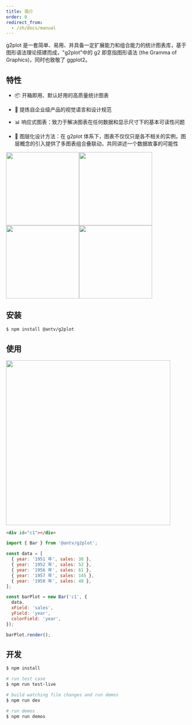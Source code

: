 ```yaml
---
title: 简介
order: 0
redirect_from:
  - /zh/docs/manual
---
```


g2plot 是一套简单、易用、并具备一定扩展能力和组合能力的统计图表库，基于图形语法理论搭建而成，"g2plot"中的 g2 即意指图形语法 (the Gramma of Graphics)，同时也致敬了 ggplot2。

## 特性

- 📦 开箱即用、默认好用的高质量统计图表

- 🎨 提炼自企业级产品的视觉语言和设计规范

- 📊 响应式图表：致力于解决图表在任何数据和显示尺寸下的基本可读性问题

- 🔳 图层化设计方法：在 g2plot 体系下，图表不仅仅只是各不相关的实例，图层概念的引入提供了多图表组合叠联动，共同讲述一个数据故事的可能性

<img src="https://gw.alipayobjects.com/mdn/rms_d314dd/afts/img/A*MjhQQLsbWeQAAAAAAAAAAABkARQnAQ" width="200"><img src="https://gw.alipayobjects.com/mdn/rms_d314dd/afts/img/A*CkSoSpPfWQMAAAAAAAAAAABkARQnAQ" width="200"><img src="https://gw.alipayobjects.com/mdn/rms_d314dd/afts/img/A*ZYmtSqcNDtkAAAAAAAAAAABkARQnAQ" width="200"><img src="https://gw.alipayobjects.com/mdn/rms_d314dd/afts/img/A*gV_JQZVbDWAAAAAAAAAAAABkARQnAQ" width="200">

## 安装

```bash
$ npm install @antv/g2plot
```

## 使用

<img src="https://gw.alipayobjects.com/mdn/rms_d314dd/afts/img/A*37siRJftYDIAAAAAAAAAAABkARQnAQ" width="450">

```html
<div id="c1"></div>
```

```js
import { Bar } from '@antv/g2plot';

const data = [
  { year: '1951 年', sales: 38 },
  { year: '1952 年', sales: 52 },
  { year: '1956 年', sales: 61 },
  { year: '1957 年', sales: 145 },
  { year: '1958 年', sales: 48 },
];

const barPlot = new Bar('c1', {
  data,
  xField: 'sales',
  yField: 'year',
  colorField: 'year',
});

barPlot.render();
```

## 开发

```bash
$ npm install

# run test case
$ npm run test-live

# build watching file changes and run demos
$ npm run dev

# run demos
$ npm run demos
```
